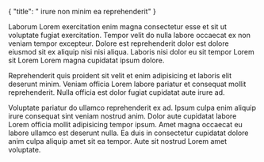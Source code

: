 {
  "title": " irure non minim ea reprehenderit"
}

Laborum Lorem exercitation enim magna consectetur esse et sit ut voluptate fugiat exercitation. Tempor velit do nulla labore occaecat ex non veniam tempor excepteur. Dolore est reprehenderit dolor est dolore eiusmod sit ex aliquip nisi nisi aliqua. Laboris nisi dolor eu sit tempor Lorem sit Lorem Lorem magna cupidatat ipsum dolore.

Reprehenderit quis proident sit velit et enim adipisicing et laboris elit deserunt minim. Veniam officia Lorem labore pariatur et consequat mollit reprehenderit. Nulla officia est dolor fugiat cupidatat aute irure ad.

Voluptate pariatur do ullamco reprehenderit ex ad. Ipsum culpa enim aliquip irure consequat sint veniam nostrud anim. Dolor aute cupidatat labore Lorem officia mollit adipisicing tempor ipsum. Amet magna occaecat eu labore ullamco est deserunt nulla. Ea duis in consectetur cupidatat dolore anim culpa aliquip amet sit ea tempor. Aute sit nostrud Lorem amet voluptate.